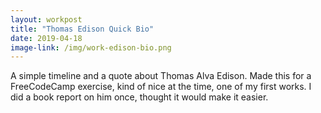 ```yaml
---
layout: workpost
title: "Thomas Edison Quick Bio"
date: 2019-04-18
image-link: /img/work-edison-bio.png
---
```

A simple timeline and a quote about Thomas Alva Edison.  Made this for a FreeCodeCamp exercise, kind of nice at the time, one of my first works.  I did a book report on him once, thought it would make it easier.